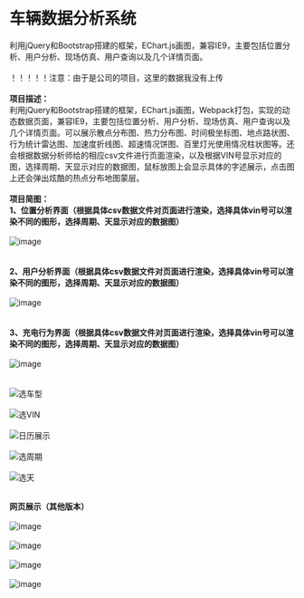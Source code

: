 # 车辆数据分析系统
利用jQuery和Bootstrap搭建的框架，EChart.js画图，兼容IE9，主要包括位置分析、用户分析、现场仿真、用户查询以及几个详情页面。<br/><br/>
！！！！！注意：由于是公司的项目，这里的数据我没有上传<br/><br/>
<strong>项目描述：</strong><br/>
利用jQuery和Bootstrap搭建的框架，EChart.js画图，Webpack打包，实现的动态数据页面，兼容IE9，主要包括位置分析、用户分析、现场仿真、用户查询以及几个详情页面。可以展示散点分布图、热力分布图、时间极坐标图、地点路状图、行为统计雷达图、加速度折线图、超速情况饼图、百里灯光使用情况柱状图等。还会根据数据分析师给的相应csv文件进行页面渲染，以及根据VIN号显示对应的图，选择周期、天显示对应的数据图，鼠标放图上会显示具体的字述展示，点击图上还会弹出炫酷的热点分布地图蒙层。</br></br>
<strong>项目简图：</strong><br/>
<strong>1、位置分析界面（根据具体csv数据文件对页面进行渲染，选择具体vin号可以渲染不同的图形，选择周期、天显示对应的数据图）</strong></br></br>
            ![image](https://github.com/xiaola66/vehicle-analysis/blob/master/img/location.png)</br></br></br>
            <strong>2、用户分析界面（根据具体csv数据文件对页面进行渲染，选择具体vin号可以渲染不同的图形，选择周期、天显示对应的数据图）</strong></br></br>
            ![image](https://github.com/xiaola66/vehicle-analysis/blob/master/img/user.png)</br></br></br>
               <strong>3、充电行为界面（根据具体csv数据文件对页面进行渲染，选择具体vin号可以渲染不同的图形，选择周期、天显示对应的数据图）</strong></br></br>
            ![image](https://github.com/xiaola66/vehicle-analysis/blob/master/img/charge.png)</br></br></br>
           ![选车型](https://github.com/xiaola66/vehicle-analysis/blob/master/img/pcartype.png)</br></br>
           ![选VIN](https://github.com/xiaola66/vehicle-analysis/blob/master/img/pvin.png)</br></br>
           ![日历展示](https://github.com/xiaola66/vehicle-analysis/blob/master/img/rili.png)</br></br>
           ![选周期](https://github.com/xiaola66/vehicle-analysis/blob/master/img/pweek.png)</br></br>
           ![选天](https://github.com/xiaola66/vehicle-analysis/blob/master/img/pday.png)</br></br>

<strong>网页展示（其他版本）</strong></br></br>
            ![image](https://github.com/xiaola66/vehicle-analysis/blob/master/img/1.png)</br></br>
 ![image](https://github.com/xiaola66/vehicle-analysis/blob/master/img/2.png)</br></br>
  ![image](https://github.com/xiaola66/vehicle-analysis/blob/master/img/3.png)</br></br>
   ![image](https://github.com/xiaola66/vehicle-analysis/blob/master/img/4.png)</br></br>

